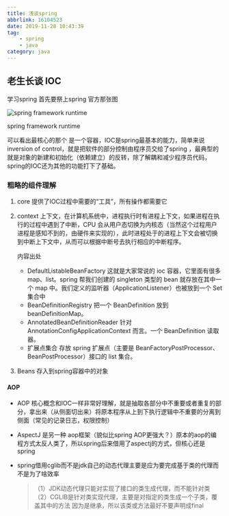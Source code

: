 ```yaml
---
title: 浅谈spring
abbrlink: 16104523
date: 2019-11-28 10:43:39
tag: 
    - spring
    - java
category: java
---
```


## 老生长谈 IOC

学习spring 首先要祭上spring 官方那张图

![spring framework runtime](https://docs.spring.io/spring/docs/5.0.0.RC3/spring-framework-reference/images/spring-overview.png)

spring framework runtime

可以看出最核心的那个 是一个容器，IOC是spring最基本的能力，简单来说inversion of control，就是把软件的部分控制由程序员交给了spring ，最典型的就是对象的新建和初始化（依赖建立）的反转，除了解耦和减少程序员代码，spring的IOC还为其他的功能打下了基础。

### 粗略的组件理解

1. core 提供了IOC过程中需要的“工具”，所有操作都需要它

2. context 上下文，在计算机系统中，进程执行时有进程上下文，如果进程在执行的过程中遇到了中断，CPU 会从用户态切换为内核态（当然这个过程用户进程是感知不到的，由硬件来实现的），此时进程处于的进程上下文会被切换到中断上下文中，从而可以根据中断号去执行相应的中断程序。

   内容出处

   - DefaultListableBeanFactory
     这就是大家常说的 ioc 容器，它里面有很多 map、list。spring 帮我们创建的 singleton 类型的 bean 就存放在其中一个 map 中。我们定义的监听器（ApplicationListener）也被放到一个 Set 集合中
   - BeanDefinitionRegistry
     把一个 BeanDefinition 放到 beanDefinitionMap。
   - AnnotatedBeanDefinitionReader
     针对 AnnotationConfigApplicationContext 而言。一个 BeanDefinition 读取器。
   - 扩展点集合
     存放 spring 扩展点（主要是 BeanFactoryPostProcessor、BeanPostProcessor）接口的 list 集合。

3. Beans 存入到spring容器中的对象

#### AOP

- AOP 核心概念和IOC一样非常好理解，就是抽取各部分中不重要或者重复的部分，拿出来（从侧面切出来）将原本程序从上到下执行逻辑中不重要的分离到侧面（常见的记录日志，权限控制）

- AspectJ 是另一种 aop框架（貌似比spring AOP更强大？）原本的aop的编程方式太反人类了，所以spring后来借用了aspectj的方式，但核心还是spring

- spring借用cglib而不是jdk自己的动态代理主要是应为要完成基于类的代理而不是为了啥效率

  > （1）JDK动态代理只能对实现了接口的类生成代理，而不能针对类
  > （2）CGLIB是针对类实现代理，主要是对指定的类生成一个子类，覆盖其中的方法
  > 因为是继承，所以该类或方法最好不要声明成final